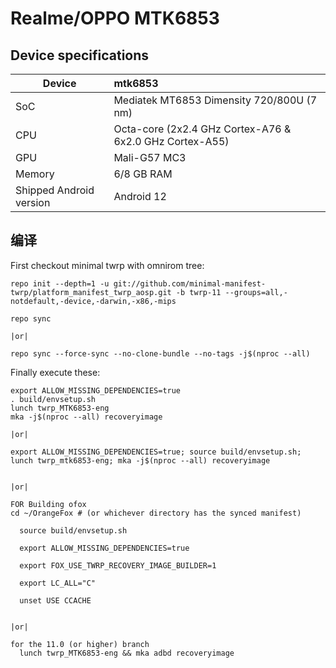 # Realme/OPPO MTK6853
                      
## Device specifications

| Device                  | mtk6853                                  |
| ----------------------- | :---------------------------------------------------------|
| SoC                     | Mediatek MT6853 Dimensity 720/800U (7 nm)                             |
| CPU                     | Octa-core (2x2.4 GHz Cortex-A76 & 6x2.0 GHz Cortex-A55)     |
| GPU                     | Mali-G57 MC3                                                 |
| Memory                  | 6/8 GB RAM                                                     |
| Shipped Android version | Android 12                    


## 编译

First checkout minimal twrp with omnirom tree:

```
repo init --depth=1 -u git://github.com/minimal-manifest-twrp/platform_manifest_twrp_aosp.git -b twrp-11 --groups=all,-notdefault,-device,-darwin,-x86,-mips

repo sync

|or|

repo sync --force-sync --no-clone-bundle --no-tags -j$(nproc --all)
```

Finally execute these:

```
export ALLOW_MISSING_DEPENDENCIES=true
. build/envsetup.sh
lunch twrp_MTK6853-eng
mka -j$(nproc --all) recoveryimage

|or|

export ALLOW_MISSING_DEPENDENCIES=true; source build/envsetup.sh; lunch twrp_mtk6853-eng; mka -j$(nproc --all) recoveryimage


|or|

FOR Building ofox      
cd ~/OrangeFox # (or whichever directory has the synced manifest)
    
  source build/envsetup.sh
    
  export ALLOW_MISSING_DEPENDENCIES=true
  
  export FOX_USE_TWRP_RECOVERY_IMAGE_BUILDER=1
  
  export LC_ALL="C"
  
  unset USE CCACHE

  
|or|

for the 11.0 (or higher) branch
  lunch twrp_MTK6853-eng && mka adbd recoveryimage